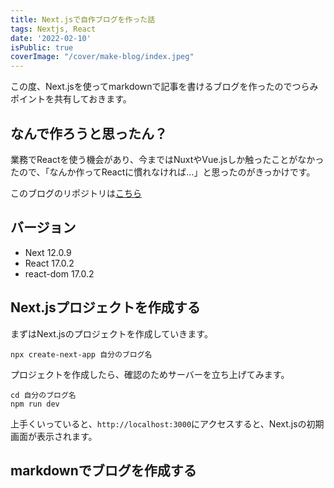 ```yaml
---
title: Next.jsで自作ブログを作った話
tags: Nextjs, React
date: '2022-02-10'
isPublic: true
coverImage: "/cover/make-blog/index.jpeg"
---
```


この度、Next.jsを使ってmarkdownで記事を書けるブログを作ったのでつらみポイントを共有しておきます。

## なんで作ろうと思ったん？

業務でReactを使う機会があり、今まではNuxtやVue.jsしか触ったことがなかったので、「なんか作ってReactに慣れなければ...」と思ったのがきっかけです。

このブログのリポジトリは[こちら](https://github.com/piesuke/my-blog)

## バージョン

- Next 12.0.9
- React 17.0.2
- react-dom 17.0.2

## Next.jsプロジェクトを作成する

まずはNext.jsのプロジェクトを作成していきます。

```unix
npx create-next-app 自分のブログ名
```

プロジェクトを作成したら、確認のためサーバーを立ち上げてみます。

```unix
cd 自分のブログ名
npm run dev
```

上手くいっていると、`http://localhost:3000`にアクセスすると、Next.jsの初期画面が表示されます。

## markdownでブログを作成する

